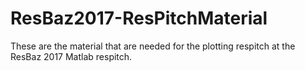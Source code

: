 # ResBaz2017-ResPitchMaterial
These are the material that are needed for the plotting respitch at the ResBaz 2017 Matlab respitch.
